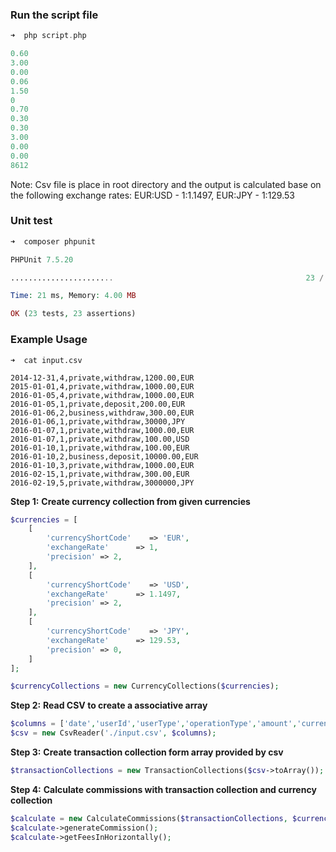 ### Run the script file

```php
➜  php script.php

0.60
3.00
0.00
0.06
1.50
0
0.70
0.30
0.30
3.00
0.00
0.00
8612

```
Note: Csv file is place in root directory and the output is calculated base on the following exchange rates: EUR:USD - 1:1.1497, EUR:JPY - 1:129.53

### Unit test

```php
➜  composer phpunit

PHPUnit 7.5.20

.......................                                           23 / 23 (100%)

Time: 21 ms, Memory: 4.00 MB

OK (23 tests, 23 assertions)

```
### Example Usage


```
➜  cat input.csv 

2014-12-31,4,private,withdraw,1200.00,EUR
2015-01-01,4,private,withdraw,1000.00,EUR
2016-01-05,4,private,withdraw,1000.00,EUR
2016-01-05,1,private,deposit,200.00,EUR
2016-01-06,2,business,withdraw,300.00,EUR
2016-01-06,1,private,withdraw,30000,JPY
2016-01-07,1,private,withdraw,1000.00,EUR
2016-01-07,1,private,withdraw,100.00,USD
2016-01-10,1,private,withdraw,100.00,EUR
2016-01-10,2,business,deposit,10000.00,EUR
2016-01-10,3,private,withdraw,1000.00,EUR
2016-02-15,1,private,withdraw,300.00,EUR
2016-02-19,5,private,withdraw,3000000,JPY
```


**Step 1:**
**Create currency collection from given currencies**

``` php
$currencies = [
    [
        'currencyShortCode'    => 'EUR',
        'exchangeRate'      => 1,
        'precision' => 2,
    ],
    [
        'currencyShortCode'    => 'USD',
        'exchangeRate'      => 1.1497,
        'precision' => 2,
    ],
    [
        'currencyShortCode'    => 'JPY',
        'exchangeRate'      => 129.53,
        'precision' => 0,
    ]
];

$currencyCollections = new CurrencyCollections($currencies);
```

**Step 2:**
**Read CSV to create a associative array**

```php
$columns = ['date','userId','userType','operationType','amount','currencyShortCode'];
$csv = new CsvReader('./input.csv', $columns);
```

**Step 3:**
**Create transaction collection form array provided by csv**

```php
$transactionCollections = new TransactionCollections($csv->toArray());
```

**Step 4:**
**Calculate commissions with transaction collection and currency collection**

```php
$calculate = new CalculateCommissions($transactionCollections, $currencyCollections);
$calculate->generateCommission();
$calculate->getFeesInHorizontally();
```